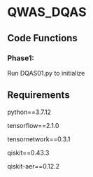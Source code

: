 # QWAS_DQAS

## Code Functions

### Phase1:
Run DQAS01.py to initialize 

## Requirements

python==3.7.12

tensorflow==2.1.0

tensornetwork==0.3.1

qiskit==0.43.3

qiskit-aer==0.12.2
